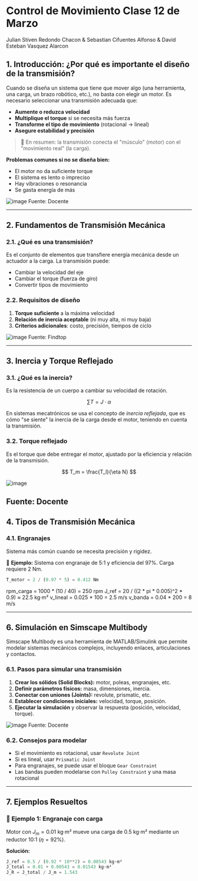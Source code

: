 # Control de Movimiento Clase 12 de Marzo
Julian Stiven Redondo Chacon & Sebastian Cifuentes Alfonso & David Esteban Vasquez Alarcon

## 1. Introducción: ¿Por qué es importante el diseño de la transmisión?

Cuando se diseña un sistema que tiene que mover algo (una herramienta, una carga, un brazo robótico, etc.), no basta con elegir un motor. Es necesario seleccionar una transmisión adecuada que:

- **Aumente o reduzca velocidad**
- **Multiplique el torque** si se necesita más fuerza
- **Transforme el tipo de movimiento** (rotacional → lineal)
- **Asegure estabilidad y precisión**

> 📌 En resumen: la transmisión conecta el "músculo" (motor) con el "movimiento real" (la carga).

**Problemas comunes si no se diseña bien:**
- El motor no da suficiente torque
- El sistema es lento o impreciso
- Hay vibraciones o resonancia
- Se gasta energía de más

![image](https://github.com/user-attachments/assets/c4171fce-6565-4243-bb62-b24bb3239d40)
Fuente: Docente

---

## 2. Fundamentos de Transmisión Mecánica

### 2.1. ¿Qué es una transmisión?

Es el conjunto de elementos que transfiere energía mecánica desde un actuador a la carga. La transmisión puede:

- Cambiar la velocidad del eje
- Cambiar el torque (fuerza de giro)
- Convertir tipos de movimiento

### 2.2. Requisitos de diseño

1. **Torque suficiente** a la máxima velocidad
2. **Relación de inercia aceptable** (ni muy alta, ni muy baja)
3. **Criterios adicionales**: costo, precisión, tiempos de ciclo

![image](https://github.com/user-attachments/assets/66847fde-a993-4257-818e-0835c4edaba5)
Fuente: Findtop

---

## 3. Inercia y Torque Reflejado

### 3.1. ¿Qué es la inercia?

Es la resistencia de un cuerpo a cambiar su velocidad de rotación.

$$ \sum T = J \cdot \alpha $$

En sistemas mecatrónicos se usa el concepto de *inercia reflejada*, que es cómo "se siente" la inercia de la carga desde el motor, teniendo en cuenta la transmisión.

### 3.2. Torque reflejado

Es el torque que debe entregar el motor, ajustado por la eficiencia y relación de la transmisión.

$$ T_m = \frac{T_l}{\eta N} $$


![image](https://github.com/user-attachments/assets/a4d3a72b-de89-46a0-b3f4-329e14cacb1a)

Fuente: Docente
---

## 4. Tipos de Transmisión Mecánica

### 4.1. Engranajes

Sistema más común cuando se necesita precisión y rigidez.


📘 **Ejemplo:**
Sistema con engranaje de 5:1 y eficiencia del 97%. Carga requiere 2 Nm.

```python
T_motor = 2 / (0.97 * 5) = 0.412 Nm
```
rpm_carga = 1000 * (10 / 40) = 250 rpm
J_ref = 20 / ((2 * pi * 0.005)^2 * 0.9) ≈ 22.5 kg·m²
v_lineal = 0.025 * 100 = 2.5 m/s
v_banda = 0.04 * 200 = 8 m/s

---

## 6. Simulación en Simscape Multibody

Simscape Multibody es una herramienta de MATLAB/Simulink que permite modelar sistemas mecánicos complejos, incluyendo enlaces, articulaciones y contactos.

### 6.1. Pasos para simular una transmisión

1. **Crear los sólidos (Solid Blocks):** motor, poleas, engranajes, etc.
2. **Definir parámetros físicos:** masa, dimensiones, inercia.
3. **Conectar con uniones (Joints):** revolute, prismatic, etc.
4. **Establecer condiciones iniciales:** velocidad, torque, posición.
5. **Ejecutar la simulación** y observar la respuesta (posición, velocidad, torque).

![image](https://github.com/user-attachments/assets/aad58276-3ee6-40ec-93c4-8bb3ab4ef0b9)
Fuente: Docente

### 6.2. Consejos para modelar

- Si el movimiento es rotacional, usar `Revolute Joint`
- Si es lineal, usar `Prismatic Joint`
- Para engranajes, se puede usar el bloque `Gear Constraint`
- Las bandas pueden modelarse con `Pulley Constraint` y una masa rotacional

---

## 7. Ejemplos Resueltos

### 📘 Ejemplo 1: Engranaje con carga

Motor con $J_m = 0.01$ kg·m² mueve una carga de $0.5$ kg·m² mediante un reductor 10:1 ($\eta = 92\%$).

**Solución:**

```python
J_ref = 0.5 / (0.92 * 10**2) = 0.00543 kg·m²
J_total = 0.01 + 0.00543 = 0.01543 kg·m²
J_R = J_total / J_m = 1.543
